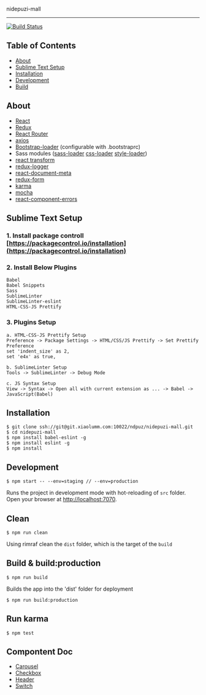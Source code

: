 nidepuzi-mall
_______________________

[![Build Status](http://git.xiaolumm.com:8000/api/badges/ndpuz/nidepuzi-mall/status.svg)](http://git.xiaolumm.com:8000/ndpuz/nidepuzi-mall)

## Table of Contents

- [About](#about)
- [Sublime Text Setup](#about)
- [Installation](#installation)
- [Development](#development)
- [Build](#build--buildproduction)

## About
- [React](https://github.com/facebook/react)
- [Redux](https://github.com/gaearon/redux)
- [React Router](https://github.com/rackt/react-router)
- [axios](https://github.com/mzabriskie/axios)
- [Bootstrap-loader](https://github.com/shakacode/bootstrap-loader) (configurable with .bootstraprc)
- Sass modules ([sass-loader](https://github.com/jtangelder/sass-loader) [css-loader](https://github.com/webpack/css-loader) [style-loader](https://github.com/webpack/style-loader))
- [react transform](https://github.com/gaearon/react-transform)
- [redux-logger](https://github.com/fcomb/redux-logger)
- [react-document-meta](https://github.com/kodyl/react-document-meta)
- [redux-form](https://github.com/erikras/redux-form)
- [karma](https://github.com/karma-runner/karma)
- [mocha](https://github.com/mochajs/mocha)
- [react-component-errors](https://www.npmjs.com/package/react-component-errors)

## Sublime Text Setup
### 1. Install package controll [https://packagecontrol.io/installation](https://packagecontrol.io/installation)
### 2. Install Below Plugins
```
Babel
Babel Snippets
Sass
SublimeLinter
SublimeLinter-eslint
HTML-CSS-JS Prettify
``` 
### 3. Plugins Setup
```text
a. HTML-CSS-JS Prettify Setup
Preference -> Package Settings -> HTML/CSS/JS Prettify -> Set Prettify Preference
set 'indent_size' as 2,
set 'e4x' as true, 

b. SublimeLinter Setup
Tools -> SublimeLinter -> Debug Mode

c. JS Syntax Setup
View -> Syntax -> Open all with current extension as ... -> Babel -> JavaScript(Babel)
```
## Installation
```shell
$ git clone ssh://git@git.xiaolumm.com:10022/ndpuz/nidepuzi-mall.git
$ cd nidepuzi-mall
$ npm install babel-eslint -g
$ npm install eslint -g
$ npm install
```

## Development
```
$ npm start -- --env=staging // --env=production
```
Runs the project in development mode with hot-reloading of `src` folder.
Open your browser at [http://localhost:7070](http://localhost:7070).

## Clean
```
$ npm run clean
```
Using rimraf clean the `dist` folder, which is the target of the `build`

## Build & build:production
```
$ npm run build
```
Builds the app into the 'dist' folder for deployment
```
$ npm run build:production
```
## Run karma
```
$ npm test
```


## Compontent Doc
- [Carousel](/src/components/Carousel)
- [Checkbox](/src/components/Checkbox)
- [Header](/src/components/Header)
- [Switch](/src/components/Switch)

